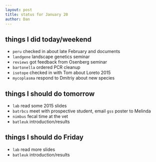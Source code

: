 ```yaml
---
layout: post
title: status for January 20
author: Dan
---
```


## things I did today/weekend
* `peru` checked in about late February and documents
* `landgene` landscape genetics seminar
* `reviews` got feedback from Osenberg seminar
* `bartonella` ordered PCR cleanup
* `isotope` checked in with Tom about Loreto 2015
* `mycoplasma` respond to Dmitriy about new species

## things I should do tomorrow
* `lab` read some 2015 slides
* `batrbcs` meet with prospective student, email `gss` poster to Melinda
* `nimbus` fecal time at the vet
* `batleuk` introduction/results

## things I should do Friday
* `lab` read more slides
* `batleuk` introduction/results

<i class='fa fa-code' style='color:pink'> </i>
